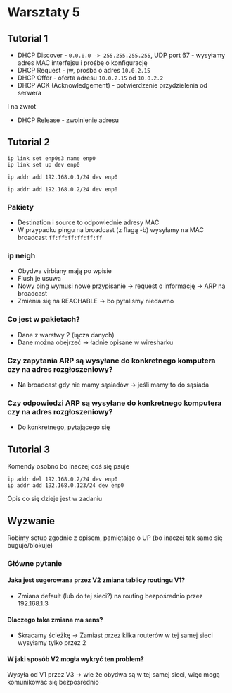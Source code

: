 # Warsztaty 5

## Tutorial 1

- DHCP Discover - `0.0.0.0 -> 255.255.255.255`, UDP port 67 - wysyłamy adres MAC interfejsu i prośbę o konfigurację
- DHCP Request - jw, prośba o adres `10.0.2.15`
- DHCP Offer - oferta adresu `10.0.2.15` od `10.0.2.2`
- DHCP ACK (Acknowledgement) - potwierdzenie przydzielenia od serwera


I na zwrot

- DHCP Release - zwolnienie adresu

## Tutorial 2

```
ip link set enp0s3 name enp0
ip link set up dev enp0

ip addr add 192.168.0.1/24 dev enp0

ip addr add 192.168.0.2/24 dev enp0
```

### Pakiety

- Destination i source to odpowiednie adresy MAC
- W przypadku pingu na broadcast (z flagą -b) wysyłamy na MAC broadcast `ff:ff:ff:ff:ff:ff`


### ip neigh

- Obydwa virbiany mają po wpisie
- Flush je usuwa
- Nowy ping wymusi nowe przypisanie -> request o informację -> ARP na broadcast
- Zmienia się na REACHABLE -> bo pytaliśmy niedawno

### Co jest w pakietach?
- Dane z warstwy 2 (łącza danych)
- Dane można obejrzeć -> ładnie opisane w wiresharku

### Czy zapytania ARP są wysyłane do konkretnego komputera czy na adres rozgłoszeniowy?
- Na broadcast gdy nie mamy sąsiadów -> jeśli mamy to do sąsiada

### Czy odpowiedzi ARP są wysyłane do konkretnego komputera czy na adres rozgłoszeniowy?
- Do konkretnego, pytającego się

## Tutorial 3

Komendy osobno bo inaczej coś się psuje

```
ip addr del 192.168.0.2/24 dev enp0
ip addr add 192.168.0.123/24 dev enp0
```

Opis co się dzieje jest w zadaniu


## Wyzwanie

Robimy setup zgodnie z opisem, pamiętając o UP (bo inaczej tak samo się buguje/blokuje)

### Główne pytanie

#### Jaka jest sugerowana przez V2 zmiana tablicy routingu V1?
- Zmiana default (lub do tej sieci?) na routing bezpośrednio przez 192.168.1.3

#### Dlaczego taka zmiana ma sens?
- Skracamy ścieżkę -> Zamiast przez kilka routerów w tej samej sieci wysyłamy tylko przez 2

#### W jaki sposób V2 mogła wykryć ten problem?

Wysyła od V1 przez V3 -> wie że obydwa są w tej samej sieci, więc mogą komunikować się bezpośrednio